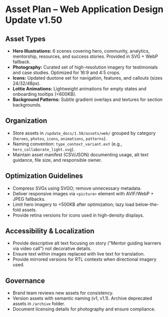 # Asset Plan – Web Application Design Update v1.50

## Asset Types
- **Hero Illustrations:** 6 scenes covering hero, community, analytics, mentorship, resources, and success stories. Provided in SVG + WebP fallback.
- **Photography:** Curated set of high-resolution imagery for testimonials and case studies. Optimized for 16:9 and 4:5 crops.
- **Icons:** Updated duotone set for navigation, features, and callouts (sizes 24/32/48px).
- **Lottie Animations:** Lightweight animations for empty states and onboarding tooltips (<600KB).
- **Background Patterns:** Subtle gradient overlays and textures for section backgrounds.

## Organization
- Store assets in `/update_docs/1.50/assets/web/` grouped by category (`heroes`, `photos`, `icons`, `animations`, `patterns`).
- Naming convention: `type_context_variant.ext` (e.g., `hero_collaborate_light.svg`).
- Maintain asset manifest (CSV/JSON) documenting usage, alt text guidance, file size, and responsible owner.

## Optimization Guidelines
- Compress SVGs using SVGO; remove unnecessary metadata.
- Deliver responsive images via `<picture>` element with AVIF/WebP + JPEG fallbacks.
- Limit hero imagery to <500KB after optimization; lazy load below-the-fold assets.
- Provide retina versions for icons used in high-density displays.

## Accessibility & Localization
- Provide descriptive alt text focusing on story ("Mentor guiding learners via video call") not decorative details.
- Ensure text within images replaced with live text for translation.
- Provide mirrored versions for RTL contexts when directional imagery used.

## Governance
- Brand team reviews new assets for consistency.
- Version assets with semantic naming (v1, v1.1). Archive deprecated assets in `/archive` folder.
- Document licensing details for photography and ensure compliance.
